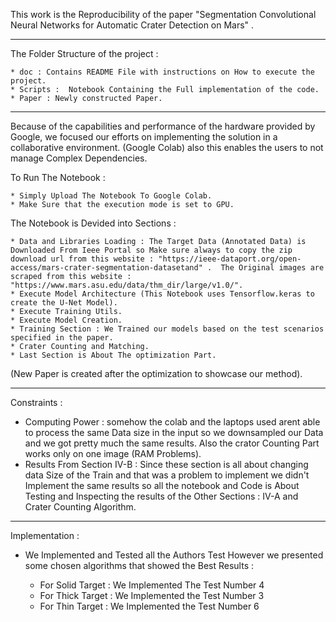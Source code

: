This work is the Reproducibility of the paper "Segmentation Convolutional Neural Networks for Automatic Crater Detection on Mars" .

------------------

The Folder Structure of the project : 

	* doc : Contains README File with instructions on How to execute the project.
	* Scripts :  Notebook Containing the Full implementation of the code.
	* Paper : Newly constructed Paper.

------------------

Because of the capabilities and performance of the hardware provided by Google, we focused our efforts on implementing the solution in a collaborative environment. (Google Colab) also this enables the users to not manage Complex Dependencies.

To Run The Notebook : 

	* Simply Upload The Notebook To Google Colab.
	* Make Sure that the execution mode is set to GPU.

The Notebook is Devided into Sections : 

	* Data and Libraries Loading : The Target Data (Annotated Data) is Downloaded From Ieee Portal so Make sure always to copy the zip download url from this website : "https://ieee-dataport.org/open-access/mars-crater-segmentation-datasetand" .  The Original images are scraped from this website : "https://www.mars.asu.edu/data/thm_dir/large/v1.0/".
	* Execute Model Architecture (This Notebook uses Tensorflow.keras to create the U-Net Model).
	* Execute Training Utils.
	* Execute Model Creation.
	* Training Section : We Trained our models based on the test scenarios specified in the paper.
	* Crater Counting and Matching.
	* Last Section is About The optimization Part.

(New Paper is created after the optimization to showcase our method).
		
------------------
Constraints : 

*   Computing Power : somehow the colab and the laptops used arent able to process the same Data size in the input so we downsampled our Data and we got pretty much the same results. Also the crator Counting Part works only on one image (RAM Problems).
*   Results From Section IV-B : Since these section is all about changing data Size of the Train and that was a problem to implement we didn't Implement the same results so all the notebook and Code is About Testing and Inspecting the results of the Other Sections : IV-A and Crater Counting Algorithm.

------------------
Implementation : 

*   We Implemented and Tested all the Authors Test However we presented some chosen algorithms that showed the Best Results :

  	*   For Solid Target : We Implemented The Test Number 4 
  	*   For Thick Target : We Implemented the Test Number 3 
  	*   For Thin Target  : We Implemented the Test Number 6 
